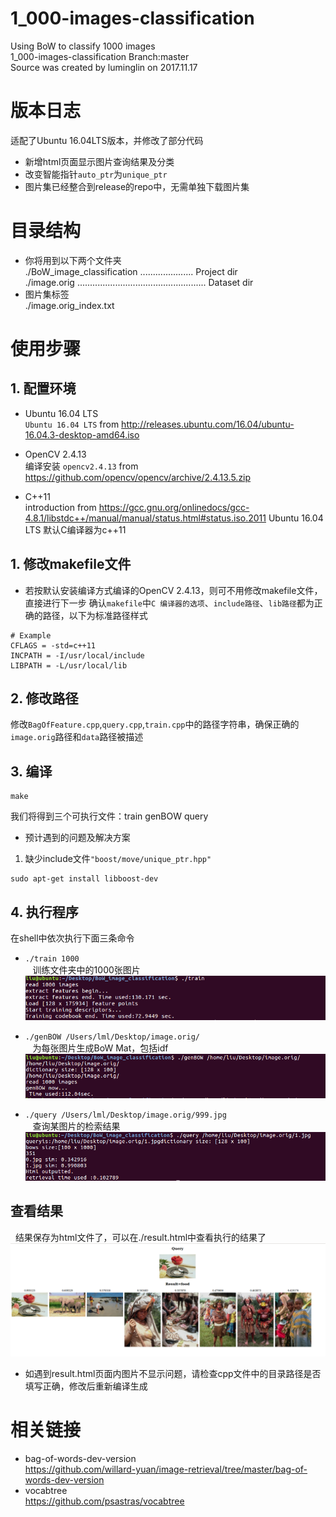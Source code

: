 # 1_000-images-classification
Using BoW to classify 1000 images<br>
1_000-images-classification Branch:master<br>
Source was created by luminglin on 2017.11.17<br>

# 版本日志
适配了Ubuntu 16.04LTS版本，并修改了部分代码
* 新增html页面显示图片查询结果及分类
* 改变智能指针`auto_ptr`为`unique_ptr`
* 图片集已经整合到release的repo中，无需单独下载图片集

# 目录结构
* 你将用到以下两个文件夹<br>
./BoW_image_classification ..................... Project dir<br>
./image.orig ................................................... Dataset dir<br>
* 图片集标签<br>
./image.orig_index.txt<br>

# 使用步骤

## 1. 配置环境
* Ubuntu 16.04 LTS<br>
`Ubuntu 16.04 LTS` from http://releases.ubuntu.com/16.04/ubuntu-16.04.3-desktop-amd64.iso <br>

* OpenCV 2.4.13<br>
编译安装 `opencv2.4.13` from https://github.com/opencv/opencv/archive/2.4.13.5.zip <br>

* C++11<br>
introduction from https://gcc.gnu.org/onlinedocs/gcc-4.8.1/libstdc++/manual/manual/status.html#status.iso.2011
Ubuntu 16.04 LTS 默认C编译器为c++11

## 1. 修改makefile文件
* 若按默认安装编译方式编译的OpenCV 2.4.13，则可不用修改makefile文件，直接进行下一步
确认`makefile`中`C 编译器的选项`、`include路径`、`lib路径`都为正确的路径，以下为标准路径样式<br>
```
# Example
CFLAGS = -std=c++11
INCPATH = -I/usr/local/include
LIBPATH = -L/usr/local/lib
```

## 2. 修改路径
修改`BagOfFeature.cpp`,`query.cpp`,`train.cpp`中的路径字符串，确保正确的`image.orig`路径和`data`路径被描述

## 3. 编译
```
make
```
我们将得到三个可执行文件：train genBOW query<br>
* 预计遇到的问题及解决方案<br>
 1.  缺少include文件`"boost/move/unique_ptr.hpp"`<br>
```
sudo apt-get install libboost-dev
```

## 4. 执行程序
在shell中依次执行下面三条命令

* `./train 1000`<br>
    训练文件夹中的1000张图片<br>
![train](https://github.com/Tsingtong/1_000-images-classification/raw/release/Screenshots/train.png)

* `./genBOW /Users/lml/Desktop/image.orig/`<br>
    为每张图片生成BoW Mat，包括idf<br>
![genBOW](https://github.com/Tsingtong/1_000-images-classification/raw/release/Screenshots/genBOW.png)

* `./query /Users/lml/Desktop/image.orig/999.jpg`<br>
    查询某图片的检索结果<br>
![query](https://github.com/Tsingtong/1_000-images-classification/raw/release/Screenshots/query.png)

## 查看结果
   结果保存为html文件了，可以在./result.html中查看执行的结果了
![result](https://github.com/Tsingtong/1_000-images-classification/raw/release/Screenshots/result.png)
* 如遇到result.html页面内图片不显示问题，请检查cpp文件中的目录路径是否填写正确，修改后重新编译生成

# 相关链接
* bag-of-words-dev-version<br>
https://github.com/willard-yuan/image-retrieval/tree/master/bag-of-words-dev-version
* vocabtree<br>
https://github.com/psastras/vocabtree
